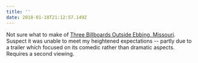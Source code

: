 ```yaml
---
title: ''
date: 2018-01-18T21:12:57.149Z
---
```

Not sure what to make of [Three Billboards Outside Ebbing, Missouri](https://www.imdb.com/title/tt5027774/). Suspect it was unable to meet my heightened expectations -- partly due to a trailer which focused on its comedic rather than dramatic aspects. Requires a second viewing.

